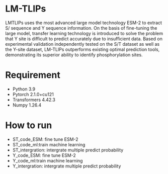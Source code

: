 LM-TLIPs
===
LMTLIPs uses the most advanced large model technology ESM-2 to extract S/ sequence and Y sequence information. On the basis of fine-tuning the large model, transfer learning technology is introduced to solve the problem that Y site is difficult to predict accurately due to insufficient data. Based on experimental validation independently tested on the S/T dataset as well as the Y-site dataset, LM-TLIPs outperforms existing optimal prediction tools, demonstrating its superior ability to identify phosphorylation sites.

Requirement
===
* Python 3.9
* Pytorch 2.1.0+cu121
* Transformers 4.42.3
* Numpy 1.26.4

How to run
===
* ST_code_ESM: fine tune ESM-2
* ST_code_ml:train machine learning
* ST_intergration: intergrate multiple predict probability
* Y_code_ESM: fine tune ESM-2
* Y_code_ml:train machine learning
* Y_intergration: intergrate multiple predict probability

